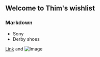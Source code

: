 ## Welcome to Thim's wishlist


### Markdown

* Sony
* Derby shoes


[Link](url) and ![Image](src)

